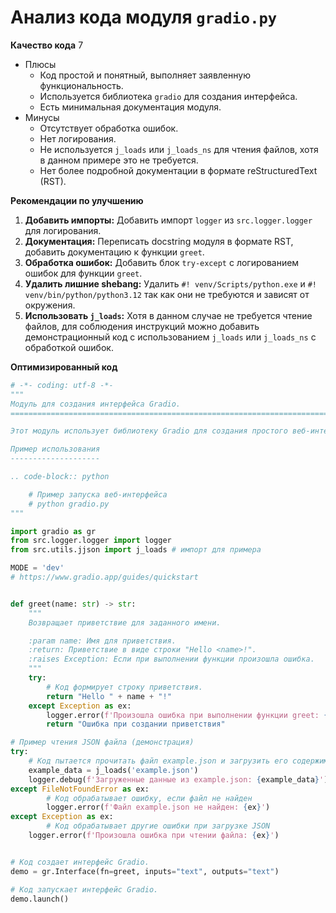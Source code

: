 # Анализ кода модуля `gradio.py`

**Качество кода**
7
-  Плюсы
    - Код простой и понятный, выполняет заявленную функциональность.
    - Используется библиотека `gradio` для создания интерфейса.
    - Есть минимальная документация модуля.
-  Минусы
    - Отсутствует обработка ошибок.
    - Нет логирования.
    - Не используется `j_loads` или `j_loads_ns` для чтения файлов, хотя в данном примере это не требуется.
    - Нет более подробной документации в формате reStructuredText (RST).

**Рекомендации по улучшению**

1. **Добавить импорты:** Добавить импорт `logger` из `src.logger.logger` для логирования.
2. **Документация:** Переписать docstring модуля в формате RST, добавить документацию к функции `greet`.
3. **Обработка ошибок:** Добавить блок `try-except` с логированием ошибок для функции `greet`.
4. **Удалить лишние shebang:**  Удалить  `#! venv/Scripts/python.exe` и `#! venv/bin/python/python3.12`  так как они не требуются и зависят от окружения.
5. **Использовать `j_loads`:** Хотя в данном случае не требуется чтение файлов, для соблюдения инструкций можно добавить демонстрационный код с использованием `j_loads` или `j_loads_ns` с обработкой ошибок.

**Оптимизированный код**

```python
# -*- coding: utf-8 -*-
"""
Модуль для создания интерфейса Gradio.
=========================================================================================

Этот модуль использует библиотеку Gradio для создания простого веб-интерфейса.

Пример использования
--------------------

.. code-block:: python

    # Пример запуска веб-интерфейса
    # python gradio.py
"""

import gradio as gr
from src.logger.logger import logger
from src.utils.jjson import j_loads # импорт для примера

MODE = 'dev'
# https://www.gradio.app/guides/quickstart


def greet(name: str) -> str:
    """
    Возвращает приветствие для заданного имени.

    :param name: Имя для приветствия.
    :return: Приветствие в виде строки "Hello <name>!".
    :raises Exception: Если при выполнении функции произошла ошибка.
    """
    try:
        # Код формирует строку приветствия.
        return "Hello " + name + "!"
    except Exception as ex:
        logger.error(f'Произошла ошибка при выполнении функции greet: {ex}')
        return "Ошибка при создании приветствия"

# Пример чтения JSON файла (демонстрация)
try:
    # Код пытается прочитать файл example.json и загрузить его содержимое.
    example_data = j_loads('example.json')
    logger.debug(f'Загруженные данные из example.json: {example_data}')
except FileNotFoundError as ex:
        # Код обрабатывает ошибку, если файл не найден
        logger.error(f'Файл example.json не найден: {ex}')
except Exception as ex:
        # Код обрабатывает другие ошибки при загрузке JSON
    logger.error(f'Произошла ошибка при чтении файла: {ex}')


# Код создает интерфейс Gradio.
demo = gr.Interface(fn=greet, inputs="text", outputs="text")

# Код запускает интерфейс Gradio.
demo.launch()
```